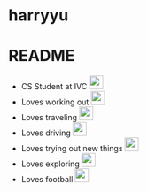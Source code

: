 # harryyu
# README

- CS Student at IVC <img src='https://pbs.twimg.com/profile_images/1195477694663626752/cXQKoeN6_400x400.jpg' width='25'>
- Loves working out <img src='https://t4.ftcdn.net/jpg/03/29/67/97/360_F_329679742_4vrHnqpRSsqiTrLWEsmpLwvwHc3aNc4I.jpg' width='25'>
- Loves traveling <img src='https://cdn-icons-png.flaticon.com/512/6350/6350271.png' width='25'>
- Loves driving <img src='https://media.istockphoto.com/id/1299998121/vector/steering-wheel-icon-hands-on-steering-wheel-driver-driving-car-test-drive.jpg?s=612x612&w=0&k=20&c=lB_d1Ft1pZvQGnSAk1mxuG8CincqTR_JvQ9-bHaJGm0=' width='25'>
- Loves trying out new things <img src='https://cdn-icons-png.flaticon.com/512/4497/4497502.png' width='25'>
- Loves exploring <img src='https://cdn-icons-png.flaticon.com/512/471/471012.png' width='25'>
- Loves football <img src='https://github.com/harryyu18/harryyu/assets/159220667/8097d402-cd45-4f66-b4cc-f147060c251d' width='25'>
